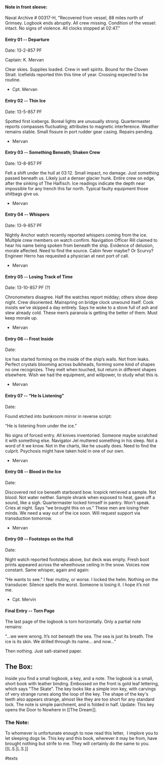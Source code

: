 #### Note in front sleeve:

Naval Archive # 00317-H, "Recovered from vessel, 88 miles north of Grimsey. Logbook ends abruptly. All crew missing. Condition of the vessel: intact. No signs of violence. All clocks stopped at 02:47."

#### Entry 01 -- Departure

Date: 13-2-857 PF

Captain: K. Mervan  

Clear skies. Supplies loaded. Crew in well spirits. Bound for the Cloven Strait. Icefields reported thin this time of year. Crossing expected to be routine.  

- Cpt. Mervan

#### Entry 02 -- Thin Ice

Date: 13-5-857 PF

Spotted first icebergs. Boreal lights are unusually strong. Quartermaster reports compasses fluctuating; attributes to magnetic interference. Weather remains stable. Small fissure in port rudder gear casing. Repairs pending.  

- Mervan

#### Entry 03 -- Something Beneath; Shaken Crew

Date: 13-8-857 PF

Felt a shift under the hull at 03:12. Small impact, no damage. Just something passed beneath us. Likely just a denser glacier hunk. Entire crew on edge, after the sinking of The Haifisch. Ice readings indicate the depth near impossible for any trench this far north. Typical faulty equipment those shitbags give us.  

- Mervan

#### Entry 04 -- Whispers 

Date: 13-9-857 PF

Nightly Anchor watch recently reported whispers coming from the ice. Multiple crew members on watch confirm. Navigation Officer Rill claimed to hear his name being spoken from beneath the ship. Evidence of delusion, morale affected. Need to find the source. Cabin fever maybe? Or Scurvy? Engineer Herro has requested a physician at next port of call. 

- Mervan

#### Entry 05 -- Losing Track of Time

Date: 13-10-857 PF (?)  

Chronometers disagree. Half the watches report midday; others show deep night. Crew disoriented. Mainspring on bridge clock unwound itself. Cook insists we’ve skipped a day entirely. Says he woke to a stove full of ash and stew already cold. These men’s paranoia is getting the better of them. Must keep morale up. 

- Mervan

#### Entry 06 -- Frost Inside

Date: 

Ice has started forming on the inside of the ship’s walls. Not from leaks. Perfect crystals blooming across bulkheads, forming some kind of shapes no one recognizes. They melt when touched, but return in different shapes elsewhere. Wish we had the equipment, and willpower, to study what this is.

- Mervan

#### Entry 07 -- “He Is Listening”

Date: 

Found etched into bunkroom mirror in reverse script:

“He is listening from under the ice.”

No signs of forced entry. All knives inventoried. Someone maybe scratched it with something else. Navigator Jel muttered something in his sleep. Not a word of it we know. Not in the charts, like he usually does. Need to find the culprit. Psychosis might have taken hold in one of our own. 

- Mervan

#### Entry 08 -- Blood in the Ice

Date: 

Discovered red ice beneath starboard bow. Icepick retrieved a sample. Not blood. Not water neither. Sample shrank when exposed to heat, gave off a sound, like a sigh. Quartermaster locked himself in pantry. Won’t speak. Cries at night. Says “we brought this on us.” These men are losing their minds. We need a way out of the ice soon. Will request support via transduction tomorrow. 

- Mervan

#### Entry 09 -- Footsteps on the Hull

Date: 

Night watch reported footsteps above, but deck was empty. Fresh boot prints appeared across the wheelhouse ceiling in the snow. Voices now constant. Same whisper, again and again:

“He wants to see.” I fear mutiny, or worse. I locked the helm. Nothing on the transducer. Silence spells the worst. Someone is losing it. I hope it’s not me. 

- Cpt. Mervin

#### Final Entry -- Torn Page

The last page of the logbook is torn horizontally. Only a partial note remains:

"...we were wrong. It’s not beneath the sea. The sea is just its breath. The ice is its skin. We drilled through its name… and now..."

Then nothing. Just salt-stained paper.



## The Box:
Inside you find a small logbook, a key, and a note. The logbook is a small, short book with leather binding. Embossed on the front is gold leaf lettering, which says "The Skate". The key looks like a simple iron key, with carvings of very strange runes along the loop of the key. The shape of the key's teeth also appears strange, almost like they are too short for any standard lock. The note is simple parchment, and is folded in half. 
Update: This key opens the Door to Nowhere in [[The Dream]].
### The Note:

To whomever is unfortunate enough to now read this letter, 
I implore you to let sleeping dogs lie. This key and this book, wherever it may be from, have brought nothing but strife to me. They will certainly do the same to you.
[[L.S.|L.S.]]

#texts